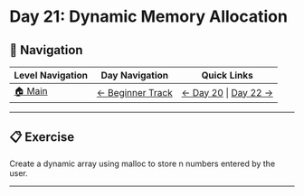 # Day 21: Dynamic Memory Allocation

## 🔗 Navigation

| Level Navigation | Day Navigation | Quick Links |
|------------------|----------------|-------------|
| [🏠 Main](../../README.md) | [← Beginner Track](../README.md) | [← Day 20](../Day20/) \| [Day 22 →](../Day22/) |

---

## 📋 Exercise

Create a dynamic array using malloc to store n numbers entered by the user.

---
